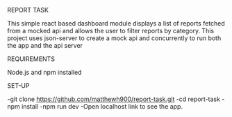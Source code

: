 REPORT TASK

This simple react based dashboard module displays a list of reports fetched from a mocked api and allows the user to filter reports by category. This project uses json-server to create a mock api and concurrently to run both the app and the api server

REQUIREMENTS

Node.js and npm installed

SET-UP

-git clone https://github.com/matthewh900/report-task.git
-cd report-task
-npm install
-npm run dev
-Open localhost link to see the app.
